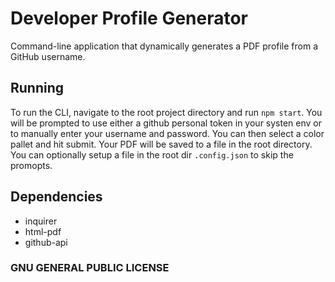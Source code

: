# Developer Profile Generator

Command-line application that dynamically generates a PDF profile from a GitHub username.

## Running

To run the CLI, navigate to the root project directory and run
`npm start`. You will be prompted to use either a github personal
token in your systen env or to manually enter your username and password.
You can then select a color pallet and hit submit. Your PDF will be saved
to a file in the root directory. You can optionally setup a file in the root
dir `.config.json` to skip the promopts.

## Dependencies

- inquirer
- html-pdf
- github-api

### GNU GENERAL PUBLIC LICENSE
